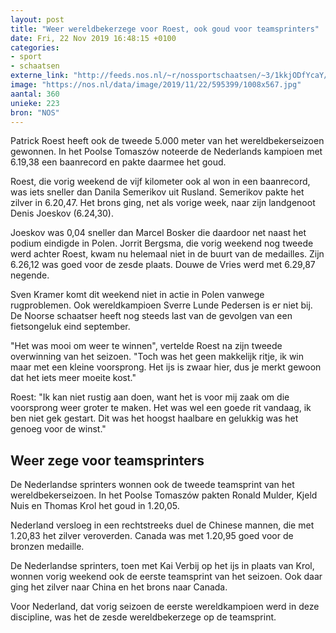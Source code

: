 ```yaml
---
layout: post
title: "Weer wereldbekerzege voor Roest, ook goud voor teamsprinters"
date: Fri, 22 Nov 2019 16:48:15 +0100
categories: 
- sport 
- schaatsen 
externe_link: "http://feeds.nos.nl/~r/nossportschaatsen/~3/1kkjODfYcaY/2311567"
image: "https://nos.nl/data/image/2019/11/22/595399/1008x567.jpg"
aantal: 360
unieke: 223
bron: "NOS"
---
```


<p>Patrick Roest heeft ook de tweede 5.000 meter van het wereldbekerseizoen gewonnen. In het Poolse Tomaszów noteerde de Nederlands kampioen met 6.19,38 een baanrecord en pakte daarmee het goud.</p>
<p>Roest, die vorig weekend de vijf kilometer ook al won in een baanrecord, was iets sneller dan Danila Semerikov uit Rusland. Semerikov pakte het zilver in 6.20,47. Het brons ging, net als vorige week, naar zijn landgenoot Denis Joeskov (6.24,30).</p>
<p>Joeskov was 0,04 sneller dan Marcel Bosker die daardoor net naast het podium eindigde in Polen. Jorrit Bergsma, die vorig weekend nog tweede werd achter Roest, kwam nu helemaal niet in de buurt van de medailles. Zijn 6.26,12 was goed voor de zesde plaats. Douwe de Vries werd met 6.29,87 negende.</p>
<p>Sven Kramer komt dit weekend niet in actie in Polen vanwege rugproblemen. Ook wereldkampioen Sverre Lunde Pedersen is er niet bij. De Noorse schaatser heeft nog steeds last van de gevolgen van een fietsongeluk eind september.</p>
<p>"Het was mooi om weer te winnen", vertelde Roest na zijn tweede overwinning van het seizoen. "Toch was het geen makkelijk ritje, ik win maar met een kleine voorsprong. Het ijs is zwaar hier, dus je merkt gewoon dat het iets meer moeite kost."</p>
<p>Roest: "Ik kan niet rustig aan doen, want het is voor mij zaak om die voorsprong weer groter te maken. Het was wel een goede rit vandaag, ik ben niet gek gestart. Dit was het hoogst haalbare en gelukkig was het genoeg voor de winst."</p>
<h2>Weer zege voor teamsprinters</h2>
<p>De Nederlandse sprinters wonnen ook de tweede teamsprint van het wereldbekerseizoen. In het Poolse Tomaszów pakten Ronald Mulder, Kjeld Nuis en Thomas Krol het goud in 1.20,05.</p>
<p>Nederland versloeg in een rechtstreeks duel de Chinese mannen, die met 1.20,83 het zilver veroverden. Canada was met 1.20,95 goed voor de bronzen medaille.</p>
<p>De Nederlandse sprinters, toen met Kai Verbij op het ijs in plaats van Krol, wonnen vorig weekend ook de eerste teamsprint van het seizoen. Ook daar ging het zilver naar China en het brons naar Canada.</p>
<p>Voor Nederland, dat vorig seizoen de eerste wereldkampioen werd in deze discipline, was het de zesde wereldbekerzege op de teamsprint.</p><img src="http://feeds.feedburner.com/~r/nossportschaatsen/~4/1kkjODfYcaY" height="1" width="1" alt=""/>
